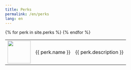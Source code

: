 ```yaml
---
title: Perks
permalink: /en/perks
lang: en
---
```


<table>
{% for perk in site.perks %}

<tr>
        <td width = '75' height='75'>
            <img width = '75' height = '75' src = '{{site.baseurl}}{{ perk.image }}' />
        </td>
        <td>{{ perk.name }}</td>
        <td>{{ perk.description }}</td>
    </tr>
{% endfor %}
</table>
